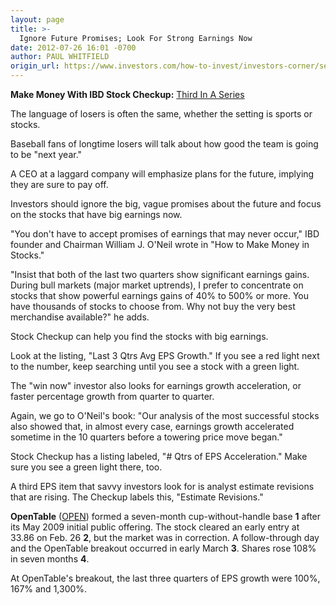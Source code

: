 ```yaml
---
layout: page
title: >-
  Ignore Future Promises; Look For Strong Earnings Now
date: 2012-07-26 16:01 -0700
author: PAUL WHITFIELD
origin_url: https://www.investors.com/how-to-invest/investors-corner/search-stocks-that-already-show-strong-earnings-growth/
---
```


**Make Money With IBD Stock Checkup:** [Third In A Series](http://news.investors.com/specialreport/618220/201207251420/make-money-with-ibd-stock-checkup.aspx)

The language of losers is often the same, whether the setting is sports or stocks.

Baseball fans of longtime losers will talk about how good the team is going to be "next year."

A CEO at a laggard company will emphasize plans for the future, implying they are sure to pay off.

Investors should ignore the big, vague promises about the future and focus on the stocks that have big earnings now.

"You don't have to accept promises of earnings that may never occur," IBD founder and Chairman William J. O'Neil wrote in "How to Make Money in Stocks."

"Insist that both of the last two quarters show significant earnings gains. During bull markets (major market uptrends), I prefer to concentrate on stocks that show powerful earnings gains of 40% to 500% or more. You have thousands of stocks to choose from. Why not buy the very best merchandise available?" he adds.

Stock Checkup can help you find the stocks with big earnings.

Look at the listing, "Last 3 Qtrs Avg EPS Growth." If you see a red light next to the number, keep searching until you see a stock with a green light.

The "win now" investor also looks for earnings growth acceleration, or faster percentage growth from quarter to quarter.

Again, we go to O'Neil's book: "Our analysis of the most successful stocks also showed that, in almost every case, earnings growth accelerated sometime in the 10 quarters before a towering price move began."

Stock Checkup has a listing labeled, "# Qtrs of EPS Acceleration." Make sure you see a green light there, too.

A third EPS item that savvy investors look for is analyst estimate revisions that are rising. The Checkup labels this, "Estimate Revisions."

**OpenTable** ([OPEN](https://research.investors.com/quote.aspx?symbol=OPEN)) formed a seven-month cup-without-handle base **1** after its May 2009 initial public offering. The stock cleared an early entry at 33.86 on Feb. 26 **2**, but the market was in correction. A follow-through day and the OpenTable breakout occurred in early March **3**. Shares rose 108% in seven months **4**.

At OpenTable's breakout, the last three quarters of EPS growth were 100%, 167% and 1,300%.
